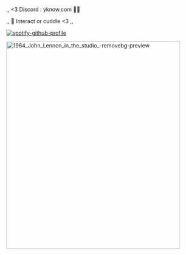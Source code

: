 ,, <3 Discord : yknow.com 🌸🌈

,, 🧼 Interact or cuddle <3 ,,

[![spotify-github-profile](https://spotify-github-profile.kittinanx.com/api/view?uid=316n6n5sqdsmwdellnb3g4yxayiu&cover_image=true&theme=natemoo-re&show_offline=true&background_color=ff0000&interchange=false&bar_color_cover=false&bar_color=ff00bb)](https://github.com/kittinan/spotify-github-profile)


<img width="457" height="545" alt="1964_John_Lennon_in_the_studio_-removebg-preview" src="https://github.com/user-attachments/assets/98b9bc51-117b-431d-a66d-8d99445dacae" />






